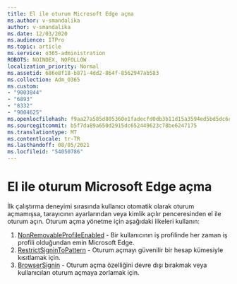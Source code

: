 ```yaml
---
title: El ile oturum Microsoft Edge açma
ms.author: v-smandalika
author: v-smandalika
ms.date: 12/03/2020
ms.audience: ITPro
ms.topic: article
ms.service: o365-administration
ROBOTS: NOINDEX, NOFOLLOW
localization_priority: Normal
ms.assetid: 686e8f18-b871-4dd2-864f-8562947ab583
ms.collection: Adm_O365
ms.custom:
- "9003844"
- "6893"
- "8332"
- "9004625"
ms.openlocfilehash: f9aa27a585d805360e1fadecfd0db3b11d15a3594ed5bd5dc6c68cec37a4d6a2
ms.sourcegitcommit: b5f7da89a650d2915dc652449623c78be6247175
ms.translationtype: MT
ms.contentlocale: tr-TR
ms.lasthandoff: 08/05/2021
ms.locfileid: "54050786"
---
```

# <a name="sign-in-to-microsoft-edge-manually"></a>El ile oturum Microsoft Edge açma

İlk çalıştırma deneyimi sırasında kullanıcı otomatik olarak oturum açmamışsa, tarayıcının ayarlarından veya kimlik açılır penceresinden el ile oturum açın. Oturum açma yönetme için aşağıdaki ilkeleri kullanın:

1. [NonRemovableProfileEnabled](https://docs.microsoft.com/deployedge/microsoft-edge-policies#nonremovableprofileenabled) - Bir kullanıcının iş profilinde her zaman iş profili olduğundan emin Microsoft Edge.
2. [RestrictSigninToPattern](https://docs.microsoft.com/deployedge/microsoft-edge-policies#restrictsignintopattern) - Oturum açmayı güvenilir bir hesap kümesiyle kısıtlamak için.
3. [BrowserSignin](https://docs.microsoft.com/deployedge/microsoft-edge-policies#browsersignin) - Oturum açma özelliğini devre dışı bırakmak veya kullanıcıları oturum açmaya zorlamak için.

